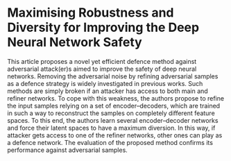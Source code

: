 # Maximising Robustness and Diversity for Improving the Deep Neural Network Safety

This article proposes a novel yet efficient defence method against adversarial attack(er)s aimed to improve the safety of deep neural networks. Removing the adversarial noise by refining adversarial samples as a defence strategy is widely investigated in previous works. Such methods are simply broken if an attacker has access to both main and refiner networks. To cope with this weakness, the authors propose to refine the input samples relying on a set of encoder–decoders, which are trained in such a way to reconstruct the samples on completely different feature spaces. To this end, the authors learn several encoder–decoder networks and force their latent spaces to have a maximum diversion. In this way, if attacker gets access to one of the refiner networks, other ones can play as a defence network. The evaluation of the proposed method confirms its performance against adversarial samples.
